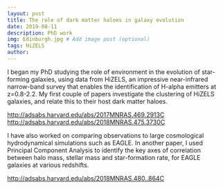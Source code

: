 ```yaml
---
layout: post
title: The role of dark matter haloes in galaxy evolution
date: 2019-08-11
description: PhD work
img: Edinburgh.jpg # Add image post (optional)
tags: HiZELS
author: 
---
```

I began my PhD studying the role of environment in the evolution of star-forming galaxies, using data from HiZELS, an impressive near-infrared narrow-band survey that enables the identification of H-alpha emitters at z=0.8-2.2. 
My first couple of papers investigate the clustering of HiZELS galaxies, and relate this to their host dark matter haloes.

http://adsabs.harvard.edu/abs/2017MNRAS.469.2913C
http://adsabs.harvard.edu/abs/2018MNRAS.475.3730C

I have also worked on comparing observations to large cosmological hydrodynamical simulations such as EAGLE. In another paper, I used Principal Component Analysis to identify the key axes of correlation between halo mass, stellar mass and star-formation rate, for EAGLE galaxies at various redshifts. 

http://adsabs.harvard.edu/abs/2018MNRAS.480..864C
